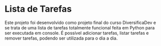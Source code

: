 # Lista de Tarefas
Este projeto foi desenvolvido como projeto final do curso DiversificaDev e se trata de uma lista de tarefas totalmente funcional feita em Python para ser executada em console. É possível adicionar tarefas, listar tarefas e remover tarefas, podendo ser utilizada para o dia a dia.
